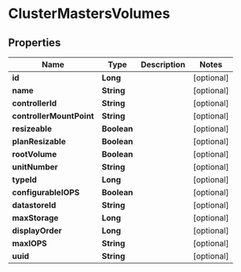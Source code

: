 

# ClusterMastersVolumes

## Properties

Name | Type | Description | Notes
------------ | ------------- | ------------- | -------------
**id** | **Long** |  |  [optional]
**name** | **String** |  |  [optional]
**controllerId** | **String** |  |  [optional]
**controllerMountPoint** | **String** |  |  [optional]
**resizeable** | **Boolean** |  |  [optional]
**planResizable** | **Boolean** |  |  [optional]
**rootVolume** | **Boolean** |  |  [optional]
**unitNumber** | **String** |  |  [optional]
**typeId** | **Long** |  |  [optional]
**configurableIOPS** | **Boolean** |  |  [optional]
**datastoreId** | **String** |  |  [optional]
**maxStorage** | **Long** |  |  [optional]
**displayOrder** | **Long** |  |  [optional]
**maxIOPS** | **String** |  |  [optional]
**uuid** | **String** |  |  [optional]



